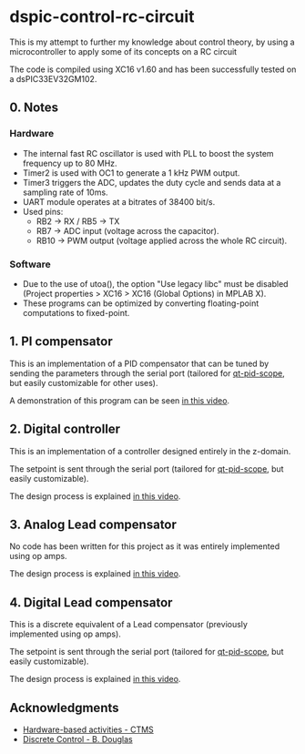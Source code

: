 # dspic-control-rc-circuit

This is my attempt to further my knowledge about control theory, by using a microcontroller to apply some of its concepts on a RC circuit

The code is compiled using XC16 v1.60 and has been successfully tested on a dsPIC33EV32GM102.



## 0. Notes

### Hardware

- The internal fast RC oscillator is used with PLL to boost the system frequency up to 80 MHz.
- Timer2 is used with OC1 to generate a 1 kHz PWM output.
- Timer3 triggers the ADC, updates the duty cycle and sends data at a sampling rate of 10ms.
- UART module operates at a bitrates of 38400 bit/s.
- Used pins:
  - RB2 → RX / RB5 → TX
  - RB7 → ADC input (voltage across the capacitor).
  - RB10 → PWM output (voltage applied across the whole RC circuit).

### Software

- Due to the use of utoa(), the option "Use legacy libc" must be disabled (Project properties > XC16 > XC16 (Global Options) in MPLAB X).
- These programs can be optimized by converting floating-point computations to fixed-point.



## 1. PI compensator

This is an implementation of a PID compensator that can be tuned by sending the parameters through the serial port (tailored for [qt-pid-scope](https://github.com/odjadane/qt-pid-scope), but easily customizable for other uses).

A demonstration of this program can be seen [in this video](https://www.youtube.com/watch?v=Imp_jYF0e8U).



## 2. Digital controller

This is an implementation of a controller designed entirely in the z-domain.

The setpoint is sent through the serial port (tailored for [qt-pid-scope](https://github.com/odjadane/qt-pid-scope), but easily customizable).

The design process is explained [in this video](https://www.youtube.com/watch?v=c4NSm0-ceeI).



## 3. Analog Lead compensator

No code has been written for this project as it was entirely implemented using op amps.

The design process is explained [in this video](https://www.youtube.com/watch?v=VcRpDT5GvP8). 



## 4. Digital Lead compensator

This is a discrete equivalent of a Lead compensator (previously implemented using op amps).

The setpoint is sent through the serial port (tailored for [qt-pid-scope](https://github.com/odjadane/qt-pid-scope), but easily customizable).

The design process is explained [in this video](https://www.youtube.com/watch?v=9xWMm3ugPQQ).



## Acknowledgments

- [Hardware-based activities - CTMS](https://ctms.engin.umich.edu/CTMS/index.php?aux=Index_Activities)
- [Discrete Control - B. Douglas](https://www.youtube.com/playlist?list=PLUMWjy5jgHK0MLv6Ksf-NHi7Ur8NRNU4Z)